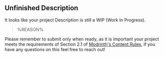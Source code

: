 ## Unfinished Description

It looks like your project Description is still a WIP (Work In Progress). 

> %REASON%

Please remember to submit only when ready, as it is important your project meets the requirements of Section 2.1 of [Modrinth's Content Rules](https://modrinth.com/legal/rules#general-expectations), if you have any questions on this feel free to reach out!